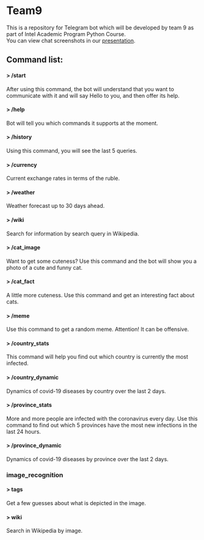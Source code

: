 # Team9 

This is a repository for Telegram bot which will be developed by team 9 as part of Intel Academic Program Python Course.  
You can view chat screenshots in our [presentation](T9_Telegram_bot.pdf).

## Сommand list:

#### > /start
After using this command, the bot will understand that you want to communicate with it and will say Hello to you, and then offer its help.

#### > /help
Bot will tell you which commands it supports at the moment.

#### > /history
Using this command, you will see the last 5 queries.

#### > /currency
Сurrent exchange rates in terms of the ruble.

#### > /weather
Weather forecast up to 30 days ahead.

#### > /wiki
Search for information by search query in Wikipedia.

#### > /cat_image
Want to get some cuteness? Use this command and the bot will show you a photo of a cute and funny cat.

#### > /cat_fact
A little more cuteness. Use this command and get an interesting fact about cats.

#### > /meme
Use this command to get a random meme. Attention! It can be offensive.

#### > /country_stats
This command will help you find out which country is currently the most infected.

#### > /country_dynamic
Dynamics of covid-19 diseases by country over the last 2 days.

#### > /province_stats
More and more people are infected with the coronavirus every day. Use this command to find out which 5 provinces have the most new infections in the last 24 hours.

#### > /province_dynamic
Dynamics of covid-19 diseases by province over the last 2 days.

### image_recognition
#### > tags
Get a few guesses about what is depicted in the image.

#### > wiki
Search in Wikipedia by image.





